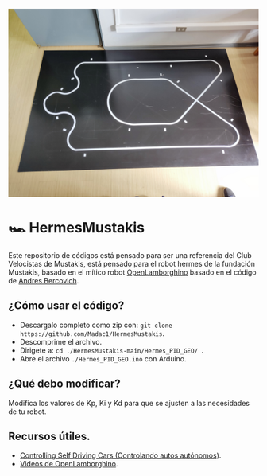 ![pistaMustakis](IMG_20231007_121359.jpg)
# 🏎 HermesMustakis
Este repositorio de códigos está pensado para ser una referencia del Club Velocistas de Mustakis, está pensado para el robot hermes de la fundación Mustakis, basado en el mítico robot [OpenLamborghino](https://lamborghino.com/) basado en el código de [Andres Bercovich](https://github.com/AndresBercovich/OpenLamborghino).

## ¿Cómo usar el código?
- Descargalo completo como zip con:
```git clone https://github.com/Madac1/HermesMustakis```.
- Descomprime el archivo.
- Dirigete a:
  ```cd ./HermesMustakis-main/Hermes_PID_GEO/ ```.
- Abre el archivo ```./Hermes_PID_GEO.ino``` con Arduino.

## ¿Qué debo modificar?
Modifica los valores de Kp, Ki y Kd para que se ajusten a las necesidades de tu robot.

## Recursos útiles.
- [Controlling Self Driving Cars (Controlando autos autónomos)](https://youtu.be/4Y7zG48uHRo?si=jcuBtaYHXxSWVDXW).
- [Videos de OpenLamborghino](https://www.youtube.com/@Lamborghino/videos).